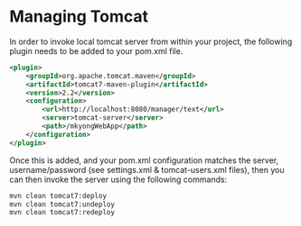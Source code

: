 Managing Tomcat
===============

In order to invoke local tomcat server from within your project, the following plugin needs to be added to your pom.xml file.

```xml
<plugin>
	<groupId>org.apache.tomcat.maven</groupId>
	<artifactId>tomcat7-maven-plugin</artifactId>
	<version>2.2</version>
	<configuration>
		<url>http://localhost:8080/manager/text</url>
		<server>tomcat-server</server>
		<path>/mkyongWebApp</path>
	</configuration>
</plugin>
```

Once this is added, and your pom.xml configuration matches the server, username/password (see settings.xml & tomcat-users.xml files), then you can then invoke the server using the following commands:

```bash
mvn clean tomcat7:deploy
mvn clean tomcat7:undeploy
mvn clean tomcat7:redeploy
```